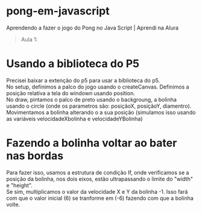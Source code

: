 # pong-em-javascript
Aprendendo a fazer o jogo do Pong no Java Script | Aprendi na Alura

>Aula 1:
<h1>Usando a biblioteca do P5</h1>
<p>Precisei baixar a extenção do p5 para usar a biblioteca do p5.<br>
No setup, definimos a palco do jogo usando o createCanvas. Definimos a posição relativa a tela do windown usando position.<br>
No draw, pintamos o palco de preto usando o backgroung, a bolinha usando o circle (onde os parametros são: posiçãoX, posiçãoY, diamentro). Movimentamos a bolinha alterando o a sua posição (simulamos isso usando as variáveis velocidadeXbolinha e velocidadeYBolinha)
</p>

<h1>Fazendo a bolinha voltar ao bater nas bordas</h1>
<p> Para fazer isso, usamos a estrutura de condição If, onde verificamos se a posição da bolinha, nos dois eixos, estão ultrapassando o limite do "width" e "height". <br>Se sim, multiplicamos o valor da velocidade X e Y da bolinha -1. Isso fará com que o valor inicial (6) se tranforme em (-6) fazendo com que a bolinha volte.
</p>